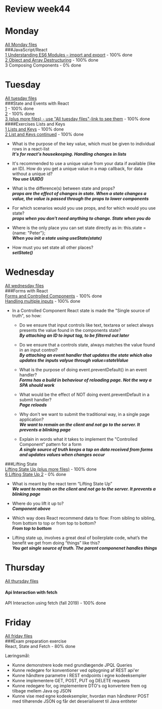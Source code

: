 # Review week44


# Monday  
[All Monday files](https://github.com/cph-ms782/Review_week44/tree/master/exercises/src/monday)  
###JavaScript/React  
[1 Understanding ES6 Modules – import and export](https://github.com/cph-ms782/Review_week44/blob/master/exercises/src/monday/App.js) - 100% done  
[2 Object and Array Destructuring](https://github.com/cph-ms782/Review_week44/blob/master/exercises/src/monday/App2.js) - 100% done  
3 Composing Components - 0% done  

# Tuesday  
[All tuesday files](https://github.com/cph-ms782/Review_week44/tree/master/exercises/src/tuesday)  
###State and Events with React  
[1](https://github.com/cph-ms782/Review_week44/blob/master/exercises/src/tuesday/App3.js) - 100% done  
[2](https://github.com/cph-ms782/Review_week44/blob/master/exercises/src/tuesday/App4.js) - 100% done  
[3 (plus more files) - use "All tuesday files"-link to see them](https://github.com/cph-ms782/Review_week44/blob/master/exercises/src/tuesday/AppJokes.js) - 100% done  
####Exercises Lists and Keys  
[1 Lists and Keys](https://github.com/cph-ms782/Review_week44/blob/master/exercises/src/tuesday/ListDemoApp.js) - 100% done  
[2 List and Keys continued](https://github.com/cph-ms782/Review_week44/blob/master/exercises/src/tuesday/ListDemoApp2.js) - 100% done  

  * What is the purpose of the key value, which must be given to individual rows in a react-list  
_**It's for react's housekeeping. Handling changes in lists**_  

  * It's recommended to use a unique value from your data if available (like an ID). How do you get a unique value in a map callback, for data without a unique id?  
_**You use UUID()**_  

  * What is the difference(s) between state and props?  
_**props are the effect of changes in state. When a state changes a value, the value is passed through the props to lower components**_  

  * For which scenarios would you use props, and for which would you use state?  
_**props when you don't need anything to change. State when you do**_  

  * Where is the only place you can set state directly as in:  this.state = {name: "Peter"};  
_**When you init a state using useState(state)**_  

  * How must you set state all other places?  
_**setState()**_  
  

# Wednesday  
[All wednesday files](https://github.com/cph-ms782/Review_week44/tree/master/exercises/src/wednesday)  
###Forms with React  
[Forms and Controlled Components](https://github.com/cph-ms782/Review_week44/blob/master/exercises/src/wednesday/FormDemo.js) - 100% done  
[Handling multiple inputs](https://github.com/cph-ms782/Review_week44/blob/master/exercises/src/wednesday/FormDemoMultiple.js) - 100% done  

  * In a Controlled Component React state is made the "Single source of truth", so how:
  
    * Do we ensure that input controls like text, textarea or select always presents the value found in the components state?  
_**By attaching an ID to input tag, to be filtered out later**_  

    * Do we ensure that a controls state, always matches the value found in an input control?  
_**By attaching an event handler that updates the state which also updates the inputs valyue through value=stateValue**_  

     * What is the purpose of doing event.preventDefault() in an event handler?  
_**Forms has a build in behaviour of reloading page. Not the way a SPA should work**_  

     * What would be the effect of NOT doing event.preventDefault in a submit handler?  
_**Page reloads**_  

     * Why don't we want to submit the traditional way, in a single page application?  
_**We want to remain on the client and not go to the server. It prevents a blinking page**_  

     * Explain in words what it takes to implement the "Controlled Component" pattern for a form  
_**A single source of truth keeps a tap on data received from forms and updates values when changes occur**_  


###Lifting State  
[Lifting State Up (plus more files)](https://github.com/cph-ms782/Review_week44/blob/master/exercises/src/wednesday/App5.js) - 100% done  
[6  Lifting State Up 2]() - 0% done  

* What is meant by the react term “Lifting State Up”  
_**We want to remain on the client and not go to the server. It prevents a blinking page**_  

* Where do you lift it up to?  
_**Component above**_  

* Which way does React recommend data to flow: From sibling to sibling, from bottom to top or from top to bottom?  
_**From top to bottom**_  

* Lifting state up, involves a great deal of boilerplate code, what’s the benefit we get from doing “things” like this?  
_**You get single source of truth. The parent componenet handles things**_  


# Thursday  
[All thursday files](https://github.com/cph-ms782/Review_week44/tree/master/react-crud-rest-exercise/src/components)  
####	Api Interaction with fetch  
API Interaction using fetch (fall 2019) - 100% done  

# Friday  
[All friday files](https://github.com/cph-ms782/Review_week44/tree/master/ReactStateandFetch/src)  
###Exam preparation exercise  
React, State and Fetch - 80% done  




Læringsmål:

  * Kunne demonstrere kode med grundlægende JPQL Queries  
  * Kunne redegøre for konventioner ved opbygning af REST api'er  
  * Kunne håndtere parametre i REST endpoints i egne kodeeksempler  
  * Kunne implementere GET, POST, PUT og DELETE requests  
  * Kunne redegøre for, og implementere DTO's og konvertere frem og tilbage mellem Java og JSON  
  * Kunne vise med egne kodeeksempler, hvordan man håndterer POST med tilhørende JSON og får det deserialiseret til Java entiteter